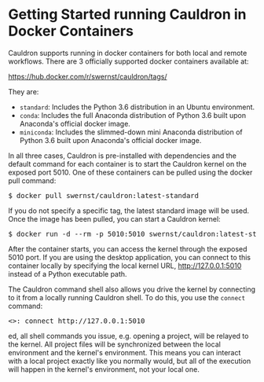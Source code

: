 # Getting Started running Cauldron in Docker Containers

Cauldron supports running in docker containers for both local and remote workflows. There are 3 officially supported docker containers available at:

https://hub.docker.com/r/swernst/cauldron/tags/

They are:

* `standard`: Includes the Python 3.6 distribution in an Ubuntu environment.
* `conda`: Includes the full Anaconda distribution of Python 3.6 built upon Anaconda's official docker image.
* `miniconda`: Includes the slimmed-down mini Anaconda distribution of Python 3.6 built upon Anaconda's official docker image.

In all three cases, Cauldron is pre-installed with dependencies and the default command for each container is to start the Cauldron kernel on the exposed port 5010. One of these containers can be pulled using the docker pull command:

<pre>$ docker pull swernst/cauldron:latest-standard</pre>

If you do not specify a specific tag, the latest standard image will be used. Once the image has been pulled, you can start a Cauldron kernel:

<pre>$ docker run -d --rm -p 5010:5010 swernst/cauldron:latest-standard</pre>

After the container starts, you can access the kernel through the exposed 5010 port. If you are using the desktop application, you can connect to this container locally by specifying the local kernel URL, http://127.0.0.1:5010 instead of a Python executable path.


The Cauldron command shell also allows you drive the kernel by connecting to it from a locally running Cauldron shell. To do this, you use the `connect` command:

<pre><>: connect http://127.0.0.1:5010</pre>

ed, all shell commands you issue, e.g. opening a project, will be relayed to the kernel. All project files will be synchronized between the local environment and the kernel's environment. This means you can interact with a local project exactly like you normally would, but all of the execution will happen in the kernel's environment, not your local one.

